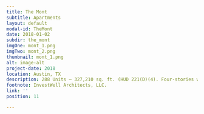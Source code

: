 ```yaml
---
title: The Mont
subtitle: Apartments
layout: default
modal-id: TheMont
date: 2018-01-02
subdir: the_mont
imgOne: mont_1.png
imgTwo: mont_2.png
thumbnail: mont_1.png
alt: image-alt
project-date: 2018
location: Austin, TX
description: 288 Units – 327,210 sq. ft. (HUD 221(D)(4). Four-stories with surface, carports, and garage parking.
footnote: InvestWell Architects, LLC.
link: ''
position: 11

---
```


